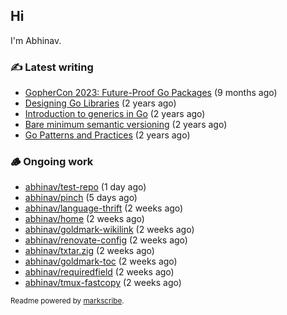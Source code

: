 ## Hi

I'm Abhinav.

### ✍️ Latest writing


- [GopherCon 2023: Future-Proof Go Packages](https://abhinavg.net/2023/09/27/future-proof-packages/) (9 months ago)
- [Designing Go Libraries](https://abhinavg.net/2022/12/06/designing-go-libraries/) (2 years ago)
- [Introduction to generics in Go](https://abhinavg.net/2022/11/23/generics-intro/) (2 years ago)
- [Bare minimum semantic versioning](https://abhinavg.net/2022/11/07/semver/) (2 years ago)
- [Go Patterns and Practices](https://abhinavg.net/2022/09/19/go-patterns-and-practices-talk/) (2 years ago)

### 🪵 Ongoing work


- [abhinav/test-repo](https://github.com/abhinav/test-repo) (1 day ago)
- [abhinav/pinch](https://github.com/abhinav/pinch) (5 days ago)
- [abhinav/language-thrift](https://github.com/abhinav/language-thrift) (2 weeks ago)
- [abhinav/home](https://github.com/abhinav/home) (2 weeks ago)
- [abhinav/goldmark-wikilink](https://github.com/abhinav/goldmark-wikilink) (2 weeks ago)
- [abhinav/renovate-config](https://github.com/abhinav/renovate-config) (2 weeks ago)
- [abhinav/txtar.zig](https://github.com/abhinav/txtar.zig) (2 weeks ago)
- [abhinav/goldmark-toc](https://github.com/abhinav/goldmark-toc) (2 weeks ago)
- [abhinav/requiredfield](https://github.com/abhinav/requiredfield) (2 weeks ago)
- [abhinav/tmux-fastcopy](https://github.com/abhinav/tmux-fastcopy) (2 weeks ago)

<sub>Readme powered by [markscribe](https://github.com/muesli/markscribe).</sub>
